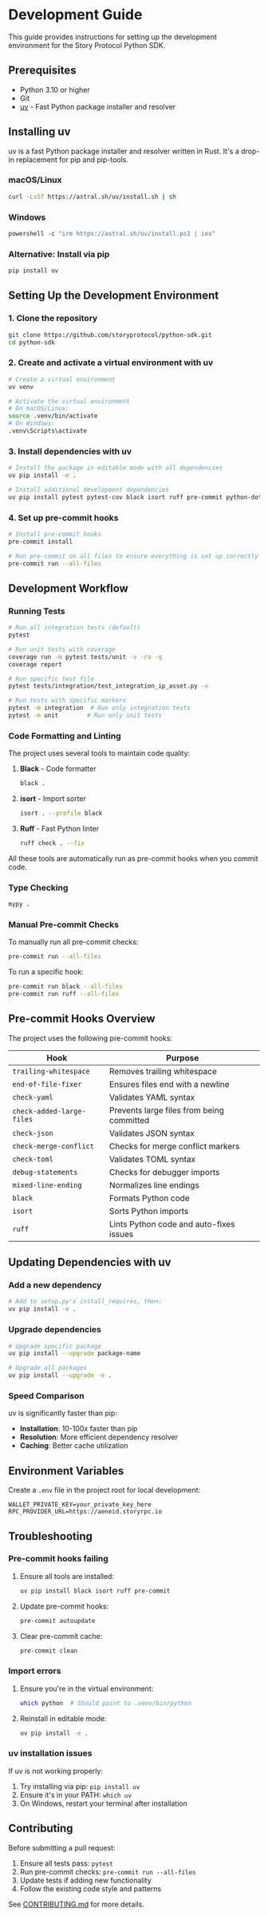# Development Guide

This guide provides instructions for setting up the development environment for the Story Protocol Python SDK.

## Prerequisites

- Python 3.10 or higher
- Git
- [uv](https://github.com/astral-sh/uv) - Fast Python package installer and resolver

## Installing uv

uv is a fast Python package installer and resolver written in Rust. It's a drop-in replacement for pip and pip-tools.

### macOS/Linux
```bash
curl -LsSf https://astral.sh/uv/install.sh | sh
```

### Windows
```powershell
powershell -c "irm https://astral.sh/uv/install.ps1 | iex"
```

### Alternative: Install via pip
```bash
pip install uv
```

## Setting Up the Development Environment

### 1. Clone the repository
```bash
git clone https://github.com/storyprotocol/python-sdk.git
cd python-sdk
```

### 2. Create and activate a virtual environment with uv
```bash
# Create a virtual environment
uv venv

# Activate the virtual environment
# On macOS/Linux:
source .venv/bin/activate
# On Windows:
.venv\Scripts\activate
```

### 3. Install dependencies with uv
```bash
# Install the package in editable mode with all dependencies
uv pip install -e .

# Install additional development dependencies
uv pip install pytest pytest-cov black isort ruff pre-commit python-dotenv
```

### 4. Set up pre-commit hooks
```bash
# Install pre-commit hooks
pre-commit install

# Run pre-commit on all files to ensure everything is set up correctly
pre-commit run --all-files
```

## Development Workflow

### Running Tests

```bash
# Run all integration tests (default)
pytest

# Run unit tests with coverage
coverage run -m pytest tests/unit -v -ra -q
coverage report

# Run specific test file
pytest tests/integration/test_integration_ip_asset.py -v

# Run tests with specific markers
pytest -m integration  # Run only integration tests
pytest -m unit        # Run only unit tests
```

### Code Formatting and Linting

The project uses several tools to maintain code quality:

1. **Black** - Code formatter
   ```bash
   black .
   ```

2. **isort** - Import sorter
   ```bash
   isort . --profile black
   ```

3. **Ruff** - Fast Python linter
   ```bash
   ruff check . --fix
   ```

All these tools are automatically run as pre-commit hooks when you commit code.

### Type Checking

```bash
mypy .
```

### Manual Pre-commit Checks

To manually run all pre-commit checks:
```bash
pre-commit run --all-files
```

To run a specific hook:
```bash
pre-commit run black --all-files
pre-commit run ruff --all-files
```

## Pre-commit Hooks Overview

The project uses the following pre-commit hooks:

| Hook | Purpose |
|------|---------|
| `trailing-whitespace` | Removes trailing whitespace |
| `end-of-file-fixer` | Ensures files end with a newline |
| `check-yaml` | Validates YAML syntax |
| `check-added-large-files` | Prevents large files from being committed |
| `check-json` | Validates JSON syntax |
| `check-merge-conflict` | Checks for merge conflict markers |
| `check-toml` | Validates TOML syntax |
| `debug-statements` | Checks for debugger imports |
| `mixed-line-ending` | Normalizes line endings |
| `black` | Formats Python code |
| `isort` | Sorts Python imports |
| `ruff` | Lints Python code and auto-fixes issues |

## Updating Dependencies with uv

### Add a new dependency
```bash
# Add to setup.py's install_requires, then:
uv pip install -e .
```

### Upgrade dependencies
```bash
# Upgrade specific package
uv pip install --upgrade package-name

# Upgrade all packages
uv pip install --upgrade -e .
```

### Speed Comparison

uv is significantly faster than pip:
- **Installation**: 10-100x faster than pip
- **Resolution**: More efficient dependency resolver
- **Caching**: Better cache utilization

## Environment Variables

Create a `.env` file in the project root for local development:
```env
WALLET_PRIVATE_KEY=your_private_key_here
RPC_PROVIDER_URL=https://aeneid.storyrpc.io
```

## Troubleshooting

### Pre-commit hooks failing

1. Ensure all tools are installed:
   ```bash
   uv pip install black isort ruff pre-commit
   ```

2. Update pre-commit hooks:
   ```bash
   pre-commit autoupdate
   ```

3. Clear pre-commit cache:
   ```bash
   pre-commit clean
   ```

### Import errors

1. Ensure you're in the virtual environment:
   ```bash
   which python  # Should point to .venv/bin/python
   ```

2. Reinstall in editable mode:
   ```bash
   uv pip install -e .
   ```

### uv installation issues

If uv is not working properly:
1. Try installing via pip: `pip install uv`
2. Ensure it's in your PATH: `which uv`
3. On Windows, restart your terminal after installation

## Contributing

Before submitting a pull request:

1. Ensure all tests pass: `pytest`
2. Run pre-commit checks: `pre-commit run --all-files`
3. Update tests if adding new functionality
4. Follow the existing code style and patterns

See [CONTRIBUTING.md](CONTRIBUTING.md) for more details.

